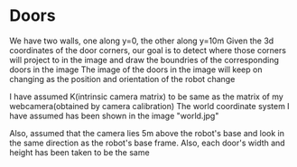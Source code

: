 # Doors
We have two walls, one along y=0, the other along y=10m
Given the 3d coordinates of the door corners, our goal is to detect where those corners will project to in the image and draw the boundries of the corresponding doors in the image
The image of the doors in the image will keep on changing as the position and orientation of the robot change

I have assumed K(intrinsic camera matrix) to be same as the matrix of my webcamera(obtained by camera calibration)
The world coordinate system I have assumed has been shown in the image "world.jpg"

Also, assumed that the camera lies 5m above the robot's base and look in the same direction as the robot's base frame.
Also, each door's width and height has been taken to be the same
